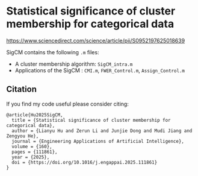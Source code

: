 # Statistical significance of cluster membership for categorical data
https://www.sciencedirect.com/science/article/pii/S0952197625018639

SigCM contains the following `.m` files:

- A cluster membership algorithm: `SigCM_intra.m`
- Applications of the SigCM : `CMI.m`, `FWER_Control.m`, `Assign_Control.m`

## Citation

If you find my code useful please consider citing:

    @article{Hu2025SigCM,
      title = {Statistical significance of cluster membership for categorical data},
      author = {Lianyu Hu and Zerun Li and Junjie Dong and Mudi Jiang and Zengyou He},
      journal = {Engineering Applications of Artificial Intelligence},
      volume = {160},
      pages = {111861},
      year = {2025},
      doi = {https://doi.org/10.1016/j.engappai.2025.111861}
    }
